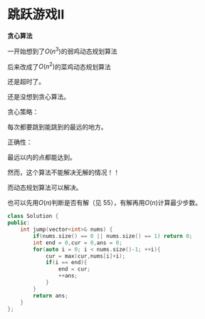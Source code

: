 # 跳跃游戏Ⅱ

**贪心算法**



一开始想到了$O(n^3)$的弱鸡动态规划算法

后来改成了$O(n^2)​$的菜鸡动态规划算法

还是超时了。



还是没想到贪心算法。

贪心策略：

每次都要跳到能跳到的最远的地方。

正确性：

最远以内的点都能达到。





然而，这个算法不能解决无解的情况！！

而动态规划算法可以解决。

也可以先用$O(n)$判断是否有解（见 55），有解再用$O(n)$计算最少步数。

```C++
class Solution {
public:
    int jump(vector<int>& nums) {
        if(nums.size() == 0 || nums.size() == 1) return 0;
        int end = 0,cur = 0,ans = 0;
        for(auto i = 0; i < nums.size()-1; ++i){
            cur = max(cur,nums[i]+i);
            if(i == end){
                end = cur;
                ++ans;
            }
        }
        return ans;
    }
};
```

